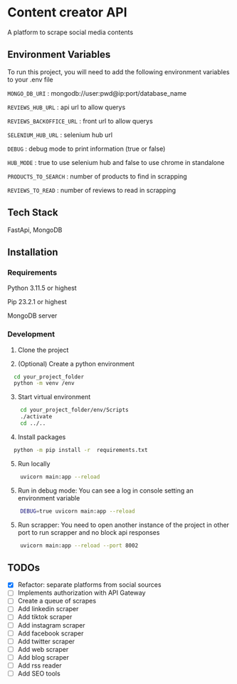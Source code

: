 # Content creator API

A platform to scrape social media contents

## Environment Variables

To run this project, you will need to add the following environment variables to your .env file

`MONGO_DB_URI` : mongodb://user:pwd@ip:port/database_name

`REVIEWS_HUB_URL` : api url to allow querys

`REVIEWS_BACKOFFICE_URL` : front url to allow querys

`SELENIUM_HUB_URL` : selenium hub url

`DEBUG` : debug mode to print information (true or false)

`HUB_MODE` : true to use selenium hub and false to use chrome in standalone

`PRODUCTS_TO_SEARCH` : number of products to find in scrapping

`REVIEWS_TO_READ` : number of reviews to read in scrapping

## Tech Stack

FastApi, MongoDB

## Installation

### Requirements

Python 3.11.5 or highest

Pip 23.2.1 or highest

MongoDB server

### Development

1. Clone the project

2. (Optional) Create a python environment

```bash
  cd your_project_folder
  python -m venv /env
```

3. Start virtual environment

```bash
    cd your_project_folder/env/Scripts
    ./activate
    cd ../..
```

4. Install packages

```bash
  python -m pip install -r  requirements.txt
```

5. Run locally

```bash
    uvicorn main:app --reload
```

5. Run in debug mode:
   You can see a log in console setting an environment variable

```bash
    DEBUG=true uvicorn main:app --reload
```

5. Run scrapper:
   You need to open another instance of the project in other port to run scrapper and no block api responses

```bash
    uvicorn main:app --reload --port 8002
```

## TODOs

- [x] Refactor: separate platforms from social sources
- [ ] Implements authorization with API Gateway
- [ ] Create a queue of scrapes
- [ ] Add linkedin scraper
- [ ] Add tiktok scraper
- [ ] Add instagram scraper
- [ ] Add facebook scraper
- [ ] Add twitter scraper
- [ ] Add web scraper
- [ ] Add blog scraper
- [ ] Add rss reader
- [ ] Add SEO tools

